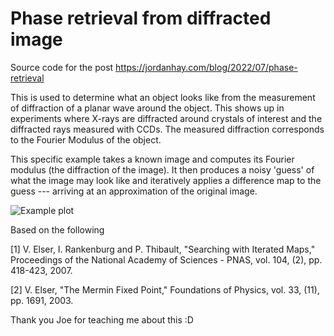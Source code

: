 # Phase retrieval from diffracted image

Source code for the post https://jordanhay.com/blog/2022/07/phase-retrieval

This is used to determine what an object looks like from the measurement of diffraction of a planar wave around the object. This shows up in experiments where X-rays are diffracted around crystals of interest and the diffracted rays measured with CCDs. The measured diffraction corresponds to the Fourier Modulus of the object.

This specific example takes a known image and computes its Fourier modulus (the diffraction of the image). It then produces a noisy 'guess' of what the image may look like and iteratively applies a difference map to the guess --- arriving at an approximation of the original image. 

![Example plot](https://github.com/JHay0112/phase_retrieval/blob/main/img/bad-guess-plot.png?raw=true)

Based on the following

[1] V. Elser, I. Rankenburg and P. Thibault, "Searching with Iterated Maps," 
  Proceedings of the National Academy of Sciences - PNAS, vol. 104, (2), pp. 418-423, 2007.

[2] V. Elser, "The Mermin Fixed Point," Foundations of Physics, vol. 33, (11), pp. 1691, 2003.

Thank you Joe for teaching me about this :D
